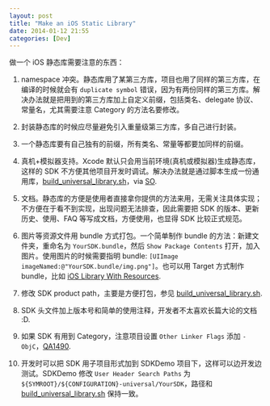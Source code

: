 ```yaml
---
layout: post
title: "Make an iOS Static Library"
date: 2014-01-12 21:55
categories: [Dev]
---
```


做一个 iOS 静态库需要注意的东西：

1. namespace 冲突。静态库用了某第三方库，项目也用了同样的第三方库，在编译的时候就会有 `duplicate symbol` 错误，因为有两份同样的第三方库。解决办法就是把用到的第三方库加上自定义前缀，包括类名、delegate 协议、常量名，尤其需要注意 Category 的方法名要修改。

1. 封装静态库的时候应尽量避免引入重量级第三方库，多自己进行封装。

1. 一个静态库要有自己独有的前缀，所有类名、常量等都要加同样的前缀。

1. 真机+模拟器支持。Xcode 默认只会用当前环境(真机或模拟器)生成静态库，这样的 SDK 不方便其他项目开发时调试。解决办法就是通过脚本生成一份通用库，[build_universal_library.sh][1]，via [SO][2].

1. 文档。静态库的方便是使用者直接拿你提供的方法来用，无需关注具体实现；不方便在于看不到实现，出现问题无法排查，因此需要把 SDK 的版本、更新历史、使用、FAQ 等写成文档，方便使用，也显得 SDK 比较正式规范。

1. 图片等资源文件用 bundle 方式打包。一个简单制作 bundle 的方法：新建文件夹，重命名为 `YourSDK.bundle`，然后 `Show Package Contents` 打开，加入图片。使用图片的时候需要指明 bundle: `[UIImage imageNamed:@"YourSDK.bundle/img.png"]`。也可以用 Target 方式制作 bundle，比如 [iOS Library With Resources][3].

1. 修改 SDK product path，主要是方便打包，参见 [build_universal_library.sh][1].

1. SDK 头文件加上版本号和简单的使用注释，开发者不太喜欢长篇大论的文档 :D.

1. 如果 SDK 有用到 Category，注意项目设置 `Other Linker Flags` 添加 `-ObjC`，[QA1490][4].

1. 开发时可以把 SDK 用子项目形式加到 SDKDemo 项目下，这样可以边开发边测试。SDKDemo 修改 `User Header Search Paths` 为 `${SYMROOT}/${CONFIGURATION}-universal/YourSDK`，路径和 [build_universal_library.sh][1] 保持一致。


[1]:https://gist.github.com/fannheyward/4063755
[2]:http://stackoverflow.com/questions/3520977/build-fat-static-library-device-simulator-using-xcode-and-sdk-4
[3]:http://www.galloway.me.uk/tutorials/ios-library-with-resources/
[4]:https://developer.apple.com/library/mac/qa/qa1490/_index.html

